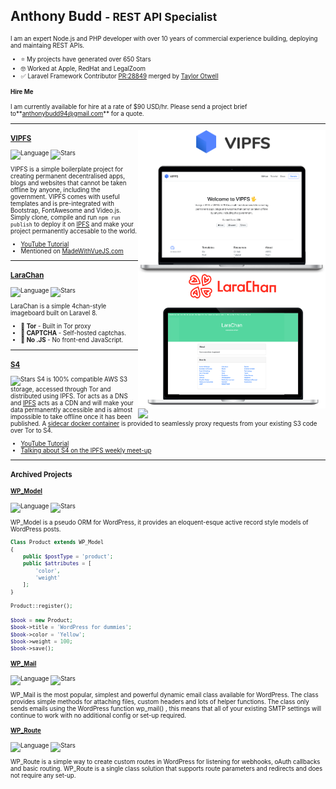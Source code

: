 ## Anthony Budd <small>- REST API Specialist<small>
I am an expert Node.js and PHP developer with over 10 years of commercial experience building, deploying and maintaing REST APIs.

- ⭐️ My projects have generated over 650 Stars
- 🤓 Worked at Apple, RedHat and LegalZoom
- ✅ Laravel Framework Contributor [PR:28849](https://github.com/laravel/framework/pull/28849) merged by [Taylor Otwell](https://github.com/taylorotwell)


#### Hire Me
I am currently available for hire at a rate of $90 USD/hr. Please send a project brief to**[anthonybudd94@gmail.com](mailto:anthonybudd94@gmail.com?subject=We%20would%20like%20to%20hire%20you.)** for a quote.


---

<p>
  <a href="https://github.com/anthonybudd/vipfs"><img width="300" align='right' src="https://raw.githubusercontent.com/anthonybudd/anthonybudd/master/img/vipfs.png"></a>
</p>

### [VIPFS](https://github.com/anthonybudd/vipfs)
![Language](https://img.shields.io/badge/Language-Node.js-success?style=flat)
![Stars](https://img.shields.io/github/stars/anthonybudd/VIPFS?style=social)


VIPFS is a simple boilerplate project for creating permanent decentralised apps, blogs and websites that cannot be taken offline by anyone, including the government. VIPFS comes with useful templates and is pre-integrated with Bootstrap, FontAwesome and Video.js. Simply clone, compile and run  `npm run publish`  to deploy it on [IPFS](https://github.com/ipfs) and make your project permanently accesable to the world.

- [YouTube Tutorial](https://www.youtube.com/watch?v=Fq7h-cSN9i8)
- Mentioned on [MadeWithVueJS.com](https://madewithvuejs.com/vipfs)

---
<p>
  <a href="https://github.com/anthonybudd/larachan"><img width="300" align='right' src="https://raw.githubusercontent.com/anthonybudd/anthonybudd/master/img/larachan.png"></a>
</p>

### [LaraChan](https://github.com/anthonybudd/larachan)
![Language](https://img.shields.io/badge/Language-PHP-success?style=flat) ![Stars](https://img.shields.io/github/stars/anthonybudd/larachan?style=social)


LaraChan is a simple 4chan-style imageboard built on Laravel 8. 
-   🧅  **Tor**  - Built in Tor proxy
-   🤖  **CAPTCHA**  - Self-hosted captchas.
-   🚫  **No .JS**  - No front-end JavaScript.

---
<p>
  <a href="https://github.com/anthonybudd/s4"><img width="300" align='right' src="https://raw.githubusercontent.com/anthonybudd/anthonybudd/master/img/s4.png"></a>
</p>

### [S4](https://github.com/anthonybudd/s4)


![Stars](https://img.shields.io/github/stars/anthonybudd/s4?style=social)
S4 is 100% compatible AWS S3 storage, accessed through Tor and distributed using IPFS. Tor acts as a DNS and [IPFS](https://github.com/ipfs/ipfs) acts as a CDN and will make your data permanently accessible and is almost impossible to take offline once it has been published. A [sidecar docker container](https://github.com/anthonybudd/s4-client)  is provided to seamlessly proxy requests from your existing S3 code over Tor to S4.


- [YouTube Tutorial](https://youtu.be/RMNjpAmCvcQ)
- [Talking about S4 on the IPFS weekly meet-up](https://www.youtube.com/watch?v=8F62oXVrYJU)


---
### Archived Projects

#### [WP_Model](https://github.com/anthonybudd/wp_model)
![Language](https://img.shields.io/badge/Language-PHP-success?style=flat) ![Stars](https://img.shields.io/github/stars/anthonybudd/wp_model?style=social)


WP_Model is a pseudo ORM for WordPress, it provides an eloquent-esque active record style models of WordPress posts. 

```PHP
Class Product extends WP_Model
{
    public $postType = 'product';
    public $attributes = [
        'color',
        'weight'
    ];
}

Product::register();

$book = new Product;
$book->title = 'WordPress for dummies';
$book->color = 'Yellow';
$book->weight = 100;
$book->save();
```



#### [WP_Mail](https://github.com/anthonybudd/wp_mail)
![Language](https://img.shields.io/badge/Language-PHP-success?style=flat) ![Stars](https://img.shields.io/github/stars/anthonybudd/wp_mail?style=social)


WP_Mail is the most popular, simplest and powerful dynamic email class available for WordPress. The class provides simple methods for attaching files, custom headers and lots of helper functions. The class only sends emails using the WordPress function wp_mail() , this means that all of your existing SMTP settings will continue to work with no additional config or set-up required.


#### [WP_Route](https://github.com/anthonybudd/wp_route)
![Language](https://img.shields.io/badge/Language-PHP-success?style=flat) ![Stars](https://img.shields.io/github/stars/anthonybudd/wp_route?style=social)


WP_Route is a simple way to create custom routes in WordPress for listening for webhooks, oAuth callbacks and basic routing. WP_Route is a single class solution that  supports route parameters and redirects and does not require any set-up.
